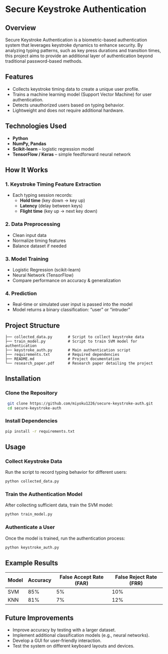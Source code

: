 # Secure Keystroke Authentication

## Overview
Secure Keystroke Authentication is a biometric-based authentication system that leverages keystroke dynamics to enhance security. By analyzing typing patterns, such as key press durations and transition times, this project aims to provide an additional layer of authentication beyond traditional password-based methods.

## Features
- Collects keystroke timing data to create a unique user profile.
- Trains a machine learning model (Support Vector Machine) for user authentication.
- Detects unauthorized users based on typing behavior.
- Lightweight and does not require additional hardware.

## Technologies Used

- **Python**
- **NumPy, Pandas**
- **Scikit-learn** – logistic regression model
- **TensorFlow / Keras** – simple feedforward neural network

## How It Works

### 1. **Keystroke Timing Feature Extraction**
- Each typing session records:
  - **Hold time** (key down → key up)
  - **Latency** (delay between keys)
  - **Flight time** (key up → next key down)

### 2. **Data Preprocessing**
- Clean input data
- Normalize timing features
- Balance dataset if needed

### 3. **Model Training**
- Logistic Regression (scikit-learn)
- Neural Network (TensorFlow)
- Compare performance on accuracy & generalization

### 4. **Prediction**
- Real-time or simulated user input is passed into the model
- Model returns a binary classification: “user” or “intruder”

## Project Structure
```
├── collected_data.py       # Script to collect keystroke data
├── train_model.py          # Script to train SVM model for authentication
├── keystroke_auth.py       # Main authentication script
├── requirements.txt        # Required dependencies
├── README.md               # Project documentation
└── research_paper.pdf      # Research paper detailing the project
```

## Installation
### Clone the Repository
```sh
 git clone https://github.com/miyoku1226/secure-keystroke-auth.git
 cd secure-keystroke-auth
```

### Install Dependencies
```sh
pip install -r requirements.txt
```

## Usage
### Collect Keystroke Data
Run the script to record typing behavior for different users:
```sh
python collected_data.py
```

### Train the Authentication Model
After collecting sufficient data, train the SVM model:
```sh
python train_model.py
```

### Authenticate a User
Once the model is trained, run the authentication process:
```sh
python keystroke_auth.py
```

## Example Results
| Model      | Accuracy | False Accept Rate (FAR) | False Reject Rate (FRR) |
|------------|----------|-----------------|-----------------|
| SVM        | 85%      | 5%              | 10%             |
| KNN        | 81%      | 7%              | 12%             |

## Future Improvements
- Improve accuracy by testing with a larger dataset.
- Implement additional classification models (e.g., neural networks).
- Develop a GUI for user-friendly interaction.
- Test the system on different keyboard layouts and devices.



